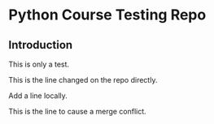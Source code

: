 # Python Course Testing Repo

## Introduction

This is only a test.

This is the line changed on the repo directly.

Add a line locally.

This is the line to cause a merge conflict.

